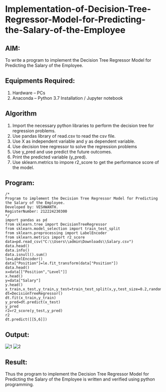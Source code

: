 # Implementation-of-Decision-Tree-Regressor-Model-for-Predicting-the-Salary-of-the-Employee

## AIM:
To write a program to implement the Decision Tree Regressor Model for Predicting the Salary of the Employee.

## Equipments Required:
1. Hardware – PCs
2. Anaconda – Python 3.7 Installation / Jupyter notebook

## Algorithm
1. Import the necessary python libraries to perform the decision tree for regression problems.
2. Use pandas library of read.csv to read the csv file.
3. Use X as independent variable and y as dependent variable.
4. Use decision tree regressor to solve the regression problems
5. Use y_pred and use predict the future outcomes.
6. Print the predicted variable (y_pred).
7. Use sklearn.metrics to impore r2_score to get the performance score of the model.

## Program:
```
/*
Program to implement the Decision Tree Regressor Model for Predicting the Salary of the Employee.
Developed by: VESHWANTH.
RegisterNumber: 212224230300  
*/
import pandas as pd
from sklearn.tree import DecisionTreeRegressor
from sklearn.model_selection import train_test_split
from sklearn.preprocessing import LabelEncoder
from sklearn.metrics import r2_score
data=pd.read_csv("C:\\Users\\admin\Downloads\\Salary.csv")
data.head()
data.info()
data.isnull().sum()
le=LabelEncoder()
data["Position"]=le.fit_transform(data["Position"])
data.head()
x=data[["Position","Level"]]
x.head()
y=data["Salary"]
y.head()
x_train,x_test,y_train,y_test=train_test_split(x,y,test_size=0.2,random_state=2)
dt=DecisionTreeRegressor()
dt.fit(x_train,y_train)
y_pred=dt.predict(x_test)
y_pred
r2=r2_score(y_test,y_pred)
r2
dt.predict([[5,6]])
```

## Output:
![1](https://github.com/user-attachments/assets/eeae90ba-6e39-4e5e-baea-841e9014e797)
![2](https://github.com/user-attachments/assets/afd3f573-fd7a-45da-824c-2e4b18603579)

## Result:
Thus the program to implement the Decision Tree Regressor Model for Predicting the Salary of the Employee is written and verified using python programming.
